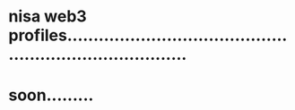 # nisa web3 profiles............................................................................
# soon.........
